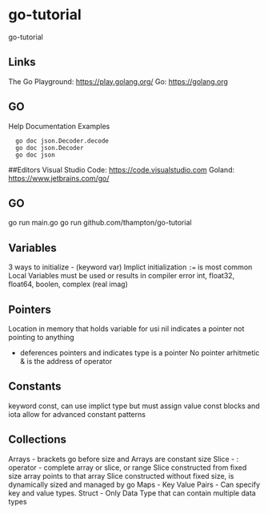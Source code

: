 # go-tutorial
go-tutorial

## Links
The Go Playground: https://play.golang.org/
Go: https://golang.org

## GO
Help Documentation Examples
```
  go doc json.Decoder.decode
  go doc json.Decoder
  go doc json
```

##Editors
Visual Studio Code: https://code.visualstudio.com
Goland: https://www.jetbrains.com/go/

## GO
go run main.go
go run github.com/thampton/go-tutorial

## Variables
3 ways to initialize - (keyword var)
Implict initialization `:=` is most common
Local Variables must be used or results in compiler error
int, float32, float64, boolen, complex (real imag)

## Pointers
Location in memory that holds variable for usi
nil indicates a pointer not pointing to anything
* deferences pointers and indicates type is a pointer
No pointer arhitmetic 
& is the address of operator

## Constants
keyword const, can use implict type but must assign value
const blocks and iota allow for advanced constant patterns

## Collections
Arrays - brackets go before size and Arrays are constant size
Slice - 
  : operator - complete array or slice, or range
  Slice constructed from fixed size array points to that array
  Slice constructed without fixed size, is dynamically sized and managed by go
Maps - Key Value Pairs - Can specify key and value types.
Struct - Only Data Type that can contain multiple data types